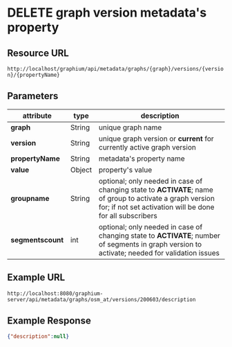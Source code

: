 # DELETE graph version metadata's property

## Resource URL

`http://localhost/graphium/api/metadata/graphs/{graph}/versions/{version}/{propertyName}`

## Parameters

| attribute         | type   | description                                                  |
| ----------------- | ------ | ------------------------------------------------------------ |
| **graph**         | String | unique graph name                                            |
| **version**       | String | unique graph version or **current** for currently active graph version |
| **propertyName**  | String | metadata's property name                                     |
| **value**         | Object | property's value                                             |
| **groupname**     | String | optional; only needed in case of changing state to **ACTIVATE**; name of group to activate a graph version for; if not set activation will be done for all subscribers |
| **segmentscount** | int    | optional; only needed in case of changing state to **ACTIVATE**; number of segments in graph version to activate; needed for validation issues |

## Example URL

`http://localhost:8080/graphium-server/api/metadata/graphs/osm_at/versions/200603/description`

## Example Response

```json
{"description":null}
```